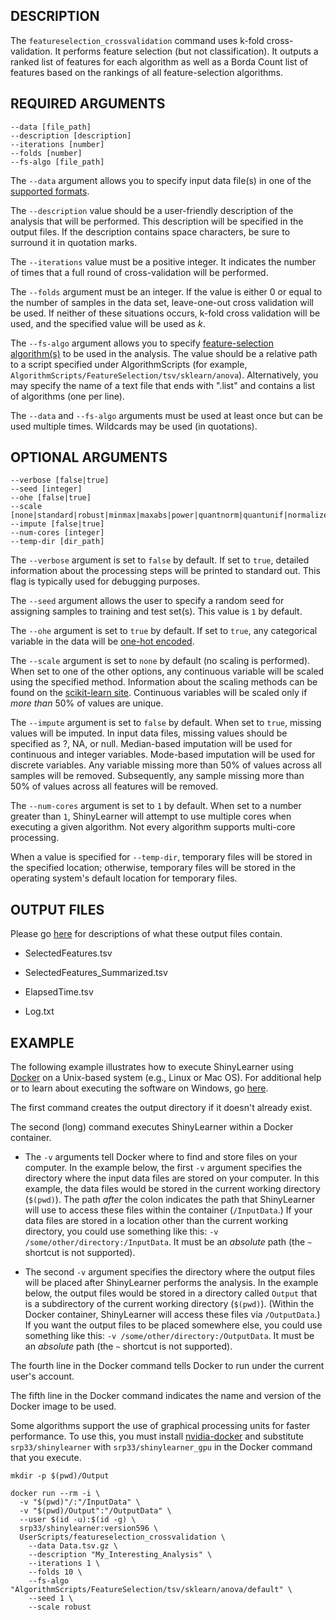 ## DESCRIPTION

The `featureselection_crossvalidation` command uses k-fold cross-validation. It performs feature selection (but not classification). It outputs a ranked list of features for each algorithm as well as a Borda Count list of features based on the rankings of all feature-selection algorithms.

## REQUIRED ARGUMENTS

    --data [file_path]
    --description [description]
    --iterations [number]
    --folds [number]
    --fs-algo [file_path]

The `--data` argument allows you to specify input data file(s) in one of the [supported formats](https://github.com/srp33/ShinyLearner/blob/master/InputFormats.md).

The `--description` value should be a user-friendly description of the analysis that will be performed. This description will be specified in the output files. If the description contains space characters, be sure to surround it in quotation marks.

The `--iterations` value must be a positive integer. It indicates the number of times that a full round of cross-validation will be performed.

The `--folds` argument must be an integer. If the value is either 0 or equal to the number of samples in the data set, leave-one-out cross validation will be used. If neither of these situations occurs, k-fold cross validation will be used, and the specified value will be used as *k*.

The `--fs-algo` argument allows you to specify [feature-selection algorithm(s)](https://github.com/srp33/ShinyLearner/blob/master/Algorithms.md) to be used in the analysis. The value should be a relative path to a script specified under AlgorithmScripts (for example, `AlgorithmScripts/FeatureSelection/tsv/sklearn/anova`). Alternatively, you may specify the name of a text file that ends with ".list" and contains a list of algorithms (one per line).

The `--data` and `--fs-algo` arguments must be used at least once but can be used multiple times. Wildcards may be used (in quotations).

## OPTIONAL ARGUMENTS

    --verbose [false|true]
    --seed [integer]
    --ohe [false|true]
    --scale [none|standard|robust|minmax|maxabs|power|quantnorm|quantunif|normalizer]
    --impute [false|true]
    --num-cores [integer]
    --temp-dir [dir_path]

The `--verbose` argument is set to `false` by default. If set to `true`, detailed information about the processing steps will be printed to standard out. This flag is typically used for debugging purposes.

The `--seed` argument allows the user to specify a random seed for assigning samples to training and test set(s). This value is `1` by default.

The `--ohe` argument is set to `true` by default. If set to `true`, any categorical variable in the data will be [one-hot encoded](https://www.quora.com/What-is-one-hot-encoding-and-when-is-it-used-in-data-science).

The `--scale` argument is set to `none` by default (no scaling is performed). When set to one of the other options, any continuous variable will be scaled using the specified method. Information about the scaling methods can be found on the [scikit-learn site](https://scikit-learn.org/stable/auto_examples/preprocessing/plot_all_scaling.html#sphx-glr-auto-examples-preprocessing-plot-all-scaling-py). Continuous variables will be scaled only if *more than* 50% of values are unique.

The `--impute` argument is set to `false` by default. When set to `true`, missing values will be imputed. In input data files, missing values should be specified as ?, NA, or null. Median-based imputation will be used for continuous and integer variables. Mode-based imputation will be used for discrete variables. Any variable missing more than 50% of values across all samples will be removed. Subsequently, any sample missing more than 50% of values across all features will be removed.

The `--num-cores` argument is set to `1` by default. When set to a number greater than `1`, ShinyLearner will attempt to use multiple cores when executing a given algorithm. Not every algorithm supports multi-core processing.

When a value is specified for `--temp-dir`, temporary files will be stored in the specified location; otherwise, temporary files will be stored in the operating system's default location for temporary files.

## OUTPUT FILES

Please go [here](https://github.com/srp33/ShinyLearner/blob/master/OutputFiles.md) for descriptions of what these output files contain.

* SelectedFeatures.tsv

* SelectedFeatures_Summarized.tsv

* ElapsedTime.tsv

* Log.txt

## EXAMPLE

The following example illustrates how to execute ShinyLearner using [Docker](https://www.docker.com) on a Unix-based system (e.g., Linux or Mac OS). For additional help or to learn about executing the software on Windows, go [here](http://bioapps.byu.edu/shinylearner/).

The first command creates the output directory if it doesn't already exist.

The second (long) command executes ShinyLearner within a Docker container. 

* The `-v` arguments tell Docker where to find and store files on your computer. In the example below, the first `-v` argument specifies the directory where the input data files are stored on your computer. In this example, the data files would be stored in the current working directory (`$(pwd)`). The path *after* the colon indicates the path that ShinyLearner will use to access these files within the container (`/InputData`.) If your data files are stored in a location other than the current working directory, you could use something like this: `-v /some/other/directory:/InputData`. It must be an *absolute* path (the `~` shortcut is not supported).

* The second `-v` argument specifies the directory where the output files will be placed after ShinyLearner performs the analysis. In the example below, the output files would be stored in a directory called `Output` that is a subdirectory of the current working directory (`$(pwd)`). (Within the Docker container, ShinyLearner will access these files via `/OutputData`.) If you want the output files to be placed somewhere else, you could use something like this: `-v /some/other/directory:/OutputData`. It must be an *absolute* path (the `~` shortcut is not supported).

The fourth line in the Docker command tells Docker to run under the current user's account.

The fifth line in the Docker command indicates the name and version of the Docker image to be used.

Some algorithms support the use of graphical processing units for faster performance. To use this, you must install [nvidia-docker](https://github.com/NVIDIA/nvidia-docker) and substitute `srp33/shinylearner` with `srp33/shinylearner_gpu` in the Docker command that you execute.

    mkdir -p $(pwd)/Output

    docker run --rm -i \
      -v "$(pwd)"/:"/InputData" \
      -v "$(pwd)/Output":"/OutputData" \
      --user $(id -u):$(id -g) \
      srp33/shinylearner:version596 \
      UserScripts/featureselection_crossvalidation \
        --data Data.tsv.gz \
        --description "My_Interesting_Analysis" \
        --iterations 1 \
        --folds 10 \
        --fs-algo "AlgorithmScripts/FeatureSelection/tsv/sklearn/anova/default" \
        --seed 1 \
        --scale robust
